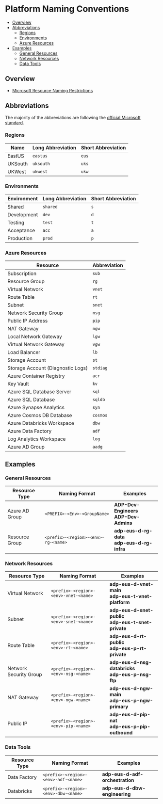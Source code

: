 # Platform Naming Conventions <!-- omit in toc -->

- [Overview](#overview)
- [Abbreviations](#abbreviations)
  - [Regions](#regions)
  - [Environments](#environments)
  - [Azure Resources](#azure-resources)
- [Examples](#examples)
  - [General Resources](#general-resources)
  - [Network Resources](#network-resources)
  - [Data Tools](#data-tools)

## Overview

- [Microsoft Resource Naming Restrictions][microsoft_resource_naming_restrictions]

## Abbreviations

The majority of the abbreviations are following the [official Microsoft standard][microsoft_resource_abbreviations].

### Regions

| Name    | Long Abbreviation | Short Abbreviation |
| ------- | ----------------- | ------------------ |
| EastUS  | `eastus`          | `eus`              |
| UKSouth | `uksouth`         | `uks`              |
| UKWest  | `ukwest`          | `ukw`              |

### Environments

| Environment | Long Abbreviation | Short Abbreviation |
| ----------- | ----------------- | ------------------ |
| Shared      | `shared`          | `s`                |
| Development | `dev`             | `d`                |
| Testing     | `test`            | `t`                |
| Acceptance  | `acc`             | `a`                |
| Production  | `prod`            | `p`                |

### Azure Resources

| Resource                          | Abbreviation |
| --------------------------------- | ------------ |
| Subscription                      | `sub`        |
| Resource Group                    | `rg`         |
| Virtual Network                   | `vnet`       |
| Route Table                       | `rt`         |
| Subnet                            | `snet`       |
| Network Security Group            | `nsg`        |
| Public IP Address                 | `pip`        |
| NAT Gateway                       | `ngw`        |
| Local Network Gateway             | `lgw`        |
| Virtual Network Gateway           | `vgw `       |
| Load Balancer                     | `lb`         |
| Storage Account                   | `st`         |
| Storage Account (Diagnostic Logs) | `stdiag`     |
| Azure Container Registry          | `acr`        |
| Key Vault                         | `kv`         |
| Azure SQL Database Server         | `sql`        |
| Azure SQL Database                | `sqldb`      |
| Azure Synapse Analytics           | `syn`        |
| Azure Cosmos DB Database          | `cosmos`     |
| Azure Databricks Workspace        | `dbw`        |
| Azure Data Factory                | `adf`        |
| Log Analytics Workspace           | `log`        |
| Azure AD Group                    | `aadg`       |

## Examples

### General Resources

| Resource Type  | Naming Format                       | Examples                                           |
| -------------- | ----------------------------------- | -------------------------------------------------- |
| Azure AD Group | `<PREFIX>-<Env>-<GroupName>`        | **ADP-Dev-Engineers** <br> **ADP-Dev-Admins**      |
| Resource Group | `<prefix>-<region>-<env>-rg-<name>` | **adp-eus-d-rg-data** <br/> **adp-eus-d-rg-infra** |

### Network Resources

| Resource Type          | Naming Format                         | Examples                                                   |
| ---------------------- | ------------------------------------- | ---------------------------------------------------------- |
| Virtual Network        | `<prefix>-<region>-<env>-vnet-<name>` | **adp-eus-d-vnet-main** <br/> **adp-eus-t-vnet-platform**  |
| Subnet                 | `<prefix>-<region>-<env>-snet-<name>` | **adp-eus-d-snet-public** <br/> **adp-eus-t-snet-private** |
| Route Table            | `<prefix>-<region>-<env>-rt-<name>`   | **adp-eus-d-rt-public** <br/> **adp-eus-p-rt-private**     |
| Network Security Group | `<prefix>-<region>-<env>-nsg-<name>`  | **adp-eus-d-nsg-databricks** <br/> **adp-eus-p-nsg-ftp**   |
| NAT Gateway            | `<prefix>-<region>-<env>-ngw-<name>`  | **adp-eus-d-ngw-main** <br/> **adp-eus-p-ngw-primary**     |
| Public IP              | `<prefix>-<region>-<env>-pip-<name>`  | **adp-eus-d-pip-nat** <br/> **adp-eus-p-pip-outbound**     |

### Data Tools

| Resource Type | Naming Format                        | Examples                        |
| ------------- | ------------------------------------ | ------------------------------- |
| Data Factory  | `<prefix>-<region>-<env>-adf-<name>` | **adp-eus-d-adf-orchestration** |
| Databricks    | `<prefix>-<region>-<env>-dbw-<name>` | **adp-eus-d-dbw-engineering**   |

[//]: # "-------------------------"
[//]: # "INSERT LINK LABELS BELOW "
[//]: # "-------------------------"
[microsoft_resource_naming_restrictions]: https://docs.microsoft.com/en-us/azure/azure-resource-manager/management/resource-name-rules
[microsoft_resource_abbreviations]: https://docs.microsoft.com/en-us/azure/cloud-adoption-framework/ready/azure-best-practices/resource-abbreviations
